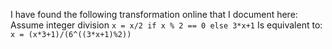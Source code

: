 I have found the following transformation online that I document here:
Assume integer division
`x = x/2 if x % 2 == 0 else 3*x+1`
Is equivalent to:
`x = (x*3+1)/(6^((3*x+1)%2))`
